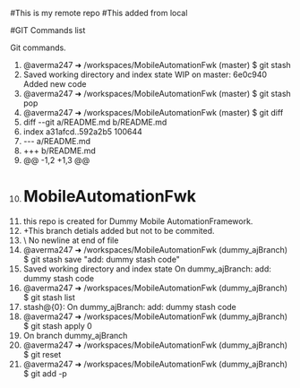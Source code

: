 #This is my remote repo
#This added from local


#GIT Commands list

Git commands. 


1. @averma247 ➜ /workspaces/MobileAutomationFwk (master) $ git stash
2. Saved working directory and index state WIP on master: 6e0c940 Added new code
3. @averma247 ➜ /workspaces/MobileAutomationFwk (master) $ git stash pop
4. @averma247 ➜ /workspaces/MobileAutomationFwk (master) $ git diff
5. diff --git a/README.md b/README.md
6. index a31afcd..592a2b5 100644
7. --- a/README.md
8. +++ b/README.md
9. @@ -1,2 +1,3 @@
10.  # MobileAutomationFwk
11.  this repo is created for Dummy Mobile AutomationFramework.
12. +This branch detials added but not to be commited.
13. \ No newline at end of file
14. @averma247 ➜ /workspaces/MobileAutomationFwk (dummy_ajBranch) $ git stash save "add: dummy stash code"
15. Saved working directory and index state On dummy_ajBranch: add: dummy stash code
16. @averma247 ➜ /workspaces/MobileAutomationFwk (dummy_ajBranch) $ git stash list
17. stash@{0}: On dummy_ajBranch: add: dummy stash code
18. @averma247 ➜ /workspaces/MobileAutomationFwk (dummy_ajBranch) $ git stash apply 0
19. On branch dummy_ajBranch
20. @averma247 ➜ /workspaces/MobileAutomationFwk (dummy_ajBranch) $ git reset
21. @averma247 ➜ /workspaces/MobileAutomationFwk (dummy_ajBranch) $ git add -p


